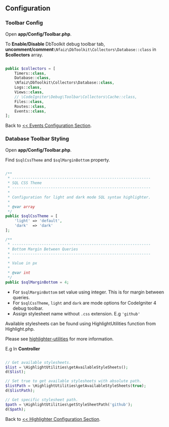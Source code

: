 ## Configuration

### Toolbar Config
Open **app/Config/Toolbar.php**.

To **Enable/Disable** DbToolkit debug toolbar tab, **uncomment/comment**`\Nfaiz\DbToolkit\Collectors\Database::class` in **$collectors** array.

```php

public $collectors = [
    Timers::class,
    Database::class,
    \Nfaiz\DbToolkit\Collectors\Database::class,
    Logs::class,
    Views::class,
    // \CodeIgniter\Debug\Toolbar\Collectors\Cache::class,
    Files::class,
    Routes::class,
    Events::class,
];
```

Back to [<< Events Configuration Section](../README.md#toolbar-config).

### Database Toolbar Styling
Open **app/Config/Toolbar.php**.

Find `$sqlCssTheme` and `$sqlMarginBottom` property.

```php

/**
 * -------------------------------------------------------------
 * SQL CSS Theme
 * -------------------------------------------------------------
 * 
 * Configuration for light and dark mode SQL syntax highlighter.
 *
 * @var array
 */
public $sqlCssTheme = [
    'light' => 'default',
    'dark'  => 'dark'
];

/**
 * -------------------------------------------------------------
 * Bottom Margin Between Queries
 * -------------------------------------------------------------
 * 
 * Value in px
 * 
 * @var int
 */
public $sqlMarginBottom = 4;

```

* For `$sqlMarginBottom` set value using integer. This is for margin between queries.
* For `$sqlCssTheme`, `light` and `dark` are mode options for CodeIgniter 4 debug toolbar.
* Assign stylesheet name without `.css` extension. E.g `'github'`

Available stylesheets can be found using HighlightUtilities function from Highlight.php.

Please see [highlighter-utilities](https://github.com/scrivo/highlight.php#highlighter-utilities) for more information.

E.g In **Controller**

```php

// Get available stylesheets.
$list = \HighlightUtilities\getAvailableStyleSheets();
d($list);

// Set true to get available stylesheets with absolute path.
$listPath = \HighlightUtilities\getAvailableStyleSheets(true);
d($listPath);

// Get specific stylesheet path.
$path = \HighlightUtilities\getStyleSheetPath('github');
d($path);
```

Back to [<< Highlighter Configuration Section](../README.md#highlighter-stylesheet).